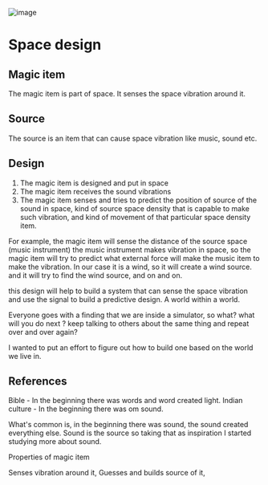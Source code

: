 ![image](https://user-images.githubusercontent.com/6542274/119618380-7371c980-be20-11eb-803d-ff021b58cf21.png)


# Space design

## Magic item
The magic item is part of space. It senses the space vibration around it.

## Source
The source is an item that can cause space vibration like music, sound etc.


## Design

1. The magic item is designed and put in space
2. The magic item receives the sound vibrations
3. The magic item senses and tries to predict the position of source of the sound in space, kind of source space density that is capable to make such vibration, and kind of movement of that particular space density item.


For example, the magic item will sense the distance of the source space (music instrument)
the music instrument makes vibration in space, so the magic item will try to predict what external force will make the music item to make the vibration.
In our case it is a wind, so it will create a wind source.
and it will try to find the wind source, and on and on.


this design will help to build a system that can sense the space vibration and use the signal to build a predictive design. A world within a world. 

Everyone goes with a finding that we are inside a simulator, so what? what will you do next ? keep talking to others about the same thing and repeat over and over again?

I wanted to put an effort to figure out how to build one based on the world we live in.


## References

Bible - In the beginning there was words and word created light. Indian culture - In the beginning there was om sound. 

What's common is, in the beginning there was sound, the sound created everything else. Sound is the source so taking that as inspiration I started studying more about sound.

Properties of magic item

Senses vibration around it,
Guesses and builds source of it,




